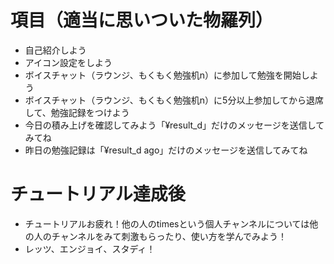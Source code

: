 # 項目（適当に思いついた物羅列）
- 自己紹介しよう
- アイコン設定をしよう
- ボイスチャット（ラウンジ、もくもく勉強机n）に参加して勉強を開始しよう
- ボイスチャット（ラウンジ、もくもく勉強机n）に5分以上参加してから退席して、勉強記録をつけよう
- 今日の積み上げを確認してみよう「¥result_d」だけのメッセージを送信してみてね
- 昨日の勉強記録は「¥result_d ago」だけのメッセージを送信してみてね
# チュートリアル達成後
- チュートリアルお疲れ！他の人のtimesという個人チャンネルについては他の人のチャンネルをみて刺激もらったり、使い方を学んでみよう！
- レッツ、エンジョイ、スタディ！
